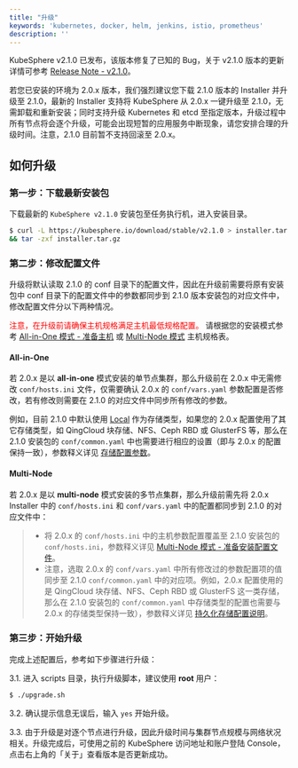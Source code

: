 ```yaml
---
title: "升级"
keywords: 'kubernetes, docker, helm, jenkins, istio, prometheus'
description: ''
---
```


KubeSphere v2.1.0 已发布，该版本修复了已知的 Bug，关于 v2.1.0 版本的更新详情可参考 [Release Note - v2.1.0](../../release/release-v210)。

若您已安装的环境为 2.0.x 版本，我们强烈建议您下载 2.1.0 版本的 Installer 并升级至 2.1.0，最新的 Installer 支持将 KubeSphere 从 2.0.x 一键升级至 2.1.0，无需卸载和重新安装；同时支持升级 Kubernetes 和 etcd 至指定版本，升级过程中所有节点将会逐个升级，可能会出现短暂的应用服务中断现象，请您安排合理的升级时间。注意，2.1.0 目前暂不支持回滚至 2.0.x。


## 如何升级

### 第一步：下载最新安装包

下载最新的 `KubeSphere v2.1.0` 安装包至任务执行机，进入安装目录。

```bash
$ curl -L https://kubesphere.io/download/stable/v2.1.0 > installer.tar.gz \
&& tar -zxf installer.tar.gz
```

### 第二步：修改配置文件

升级将默认读取 2.1.0 的 conf 目录下的配置文件，因此在升级前需要将原有安装包中 conf 目录下的配置文件中的参数都同步到 2.1.0 版本安装包的对应文件中，修改配置文件分以下两种情况。

<font color=red>注意，在升级前请确保主机规格满足主机最低规格配置。</font> 请根据您的安装模式参考 [All-in-One 模式 - 准备主机](../all-in-one/#第一步-准备主机) 或 [Multi-Node 模式](../multi-node/#第一步-准备主机) 主机规格表。

#### All-in-One

若 2.0.x 是以 **all-in-one** 模式安装的单节点集群，那么升级前在 2.0.x 中无需修改 `conf/hosts.ini` 文件，仅需要确认 2.0.x 的 `conf/vars.yaml` 参数配置是否修改，若有修改则需要在 2.1.0 的对应文件中同步所有修改的参数。

例如，目前 2.1.0 中默认使用 [Local](https://kubernetes.io/docs/concepts/storage/volumes/#local) 作为存储类型，如果您的 2.0.x 配置使用了其它存储类型，如 QingCloud 块存储、NFS、Ceph RBD 或 GlusterFS 等，那么在 2.1.0 安装包的 `conf/common.yaml` 中也需要进行相应的设置（即与 2.0.x 的配置保持一致），参数释义详见 [存储配置参数](../storage-configuration)。

#### Multi-Node

若 2.0.x 是以 **multi-node** 模式安装的多节点集群，那么升级前需先将 2.0.x Installer 中的 `conf/hosts.ini` 和 `conf/vars.yaml` 中的配置都同步到 2.1.0 的对应文件中：

> - 将 2.0.x 的 `conf/hosts.ini` 中的主机参数配置覆盖至 2.1.0 安装包的 `conf/hosts.ini`，参数释义详见 [Multi-Node 模式 - 准备安装配置文件](../multi-node)。
> - 注意，选取 2.0.x 的 `conf/vars.yaml` 中所有修改过的参数配置项的值同步至 2.1.0 `conf/common.yaml` 中的对应项。例如，2.0.x 配置使用的是 QingCloud 块存储、NFS、Ceph RBD 或 GlusterFS 这一类存储，那么在 2.1.0 安装包的 `conf/common.yaml` 中存储类型的配置也需要与 2.0.x 的存储类型保持一致），参数释义详见 [持久化存储配置说明](../storage-configuration)。


### 第三步：开始升级

完成上述配置后，参考如下步骤进行升级：

3.1. 进入 scripts 目录，执行升级脚本，建议使用 **root** 用户：

```bash
$ ./upgrade.sh
```

3.2. 确认提示信息无误后，输入 `yes` 开始升级。


3.3. 由于升级是对逐个节点进行升级，因此升级时间与集群节点规模与网络状况相关。升级完成后，可使用之前的 KubeSphere 访问地址和账户登陆 Console，点击右上角的「关于」查看版本是否更新成功。
